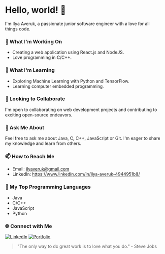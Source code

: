 
# Hello, world! 👋

I'm Ilya Averuk, a passionate junior software engineer with a love for all things code.

### 🔭 What I'm Working On

- Creating a web application using React.js and NodeJS.
- Love programming in C/C++.

### 🌱 What I'm Learning

- Exploring Machine Learning with Python and TensorFlow.
- Learning computer embedded programming.

### 👯 Looking to Collaborate

I'm open to collaborating on web development projects and contributing to exciting open-source endeavors.

### 💬 Ask Me About

Feel free to ask me about Java, C, C++, JavaScript or Git. I'm eager to share my knowledge and learn from others.

### 📫 How to Reach Me

- Email: ilyaveruk@gmail.com
- LinkedIn: https://www.linkedin.com/in/ilya-averuk-4944951b8/


### 🚀 My Top Programming Languages

- Java
- C/C++ 
- JavaScript
- Python

### 🌐 Connect with Me

[![LinkedIn](https://img.shields.io/badge/-LinkedIn-0077B5?style=flat-square&logo=linkedin&logoColor=white)](https://www.linkedin.com/in/ilya-averuk-4944951b8/)
[![Portfolio](https://img.shields.io/badge/-Portfolio-E34F26?style=flat-square&logo=firefox&logoColor=white)](https://ilyaveruk.com/)



> "The only way to do great work is to love what you do." - Steve Jobs

